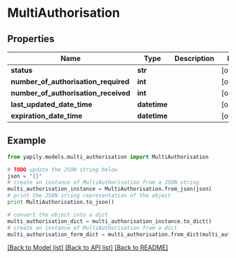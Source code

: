 # MultiAuthorisation


## Properties
Name | Type | Description | Notes
------------ | ------------- | ------------- | -------------
**status** | **str** |  | [optional] 
**number_of_authorisation_required** | **int** |  | [optional] 
**number_of_authorisation_received** | **int** |  | [optional] 
**last_updated_date_time** | **datetime** |  | [optional] 
**expiration_date_time** | **datetime** |  | [optional] 

## Example

```python
from yapily.models.multi_authorisation import MultiAuthorisation

# TODO update the JSON string below
json = "{}"
# create an instance of MultiAuthorisation from a JSON string
multi_authorisation_instance = MultiAuthorisation.from_json(json)
# print the JSON string representation of the object
print MultiAuthorisation.to_json()

# convert the object into a dict
multi_authorisation_dict = multi_authorisation_instance.to_dict()
# create an instance of MultiAuthorisation from a dict
multi_authorisation_form_dict = multi_authorisation.from_dict(multi_authorisation_dict)
```
[[Back to Model list]](../README.md#documentation-for-models) [[Back to API list]](../README.md#documentation-for-api-endpoints) [[Back to README]](../README.md)


